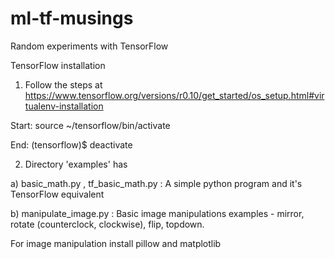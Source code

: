 # ml-tf-musings

Random experiments with TensorFlow

TensorFlow installation 

1. Follow the steps at
https://www.tensorflow.org/versions/r0.10/get_started/os_setup.html#virtualenv-installation

Start:
source ~/tensorflow/bin/activate

End:
(tensorflow)$ deactivate

2. Directory 'examples' has

a) basic_math.py , tf_basic_math.py : A simple python program and it's TensorFlow equivalent

b) manipulate_image.py : Basic image manipulations examples - mirror, rotate (counterclock, clockwise), flip, topdown.

For image manipulation install pillow and matplotlib






